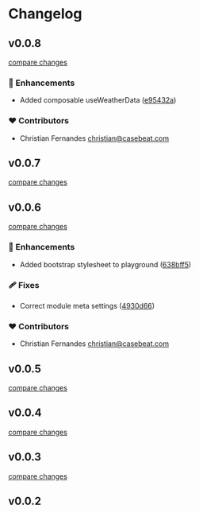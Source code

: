 # Changelog


## v0.0.8

[compare changes](https://github.com/casebeat/nuxt-weather/compare/v0.0.7...v0.0.8)

### 🚀 Enhancements

- Added composable useWeatherData ([e95432a](https://github.com/casebeat/nuxt-weather/commit/e95432a))

### ❤️ Contributors

- Christian Fernandes <christian@casebeat.com>

## v0.0.7

[compare changes](https://github.com/casebeat/nuxt-weather/compare/v0.0.6...v0.0.7)

## v0.0.6

[compare changes](https://github.com/casebeat/nuxt-weather/compare/v0.0.5...v0.0.6)

### 🚀 Enhancements

- Added bootstrap stylesheet to playground ([638bff5](https://github.com/casebeat/nuxt-weather/commit/638bff5))

### 🩹 Fixes

- Correct module meta settings ([4930d66](https://github.com/casebeat/nuxt-weather/commit/4930d66))

### ❤️ Contributors

- Christian Fernandes <christian@casebeat.com>

## v0.0.5

[compare changes](https://github.com/casebeat/nuxt-weather/compare/v0.0.4...v0.0.5)

## v0.0.4

[compare changes](https://github.com/your-org/my-module/compare/v0.0.3...v0.0.4)

## v0.0.3

[compare changes](https://github.com/your-org/my-module/compare/v0.0.2...v0.0.3)

## v0.0.2

